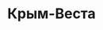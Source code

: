 --- 
title: "Крым-Веста" 
site: "" 
town: "Красноперекопск" 
tel: ["8 095 436 01 45, (06565) 31422"] 
address: "Россия, АР Крым, г. Красноперекопск, ул.Чапаева,д13" 
mail: "krasned@list.ru" 
--- 